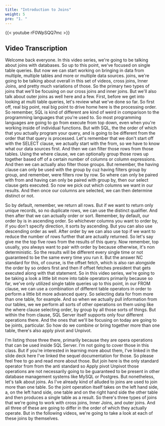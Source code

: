 ```yaml
---
title: "Introduction to Joins"
weight: 5
pre: "1. "
---
```


{{< youtube rF0WpSQQ7mc >}}

## Video Transcription

Welcome back everyone. In this video series, we're going to be talking about joins with databases. So up to this point, we've focused on single table queries. But now we can start working on bringing in data from multiple, multiple tables and more or multiple data sources. joins, we're going to be talking about overall in this set of videos, cross joins, Inner Joins, and pretty much variations of those. So the primary two types of joins that we'll be focusing on our cross joins and inner joins. But we'll also talk about outer joins as well here and a few. First, before we get into looking at multi table queries, let's review what we've done so far. So first off, real big point, real big point to drive home here is the processing order. So remember, SQL is kind of different are kind of weird in comparison to the programming languages that you're used to. So most programming languages are going to go from execute from top down, even when you're working inside of individual functions. But with SQL, the the order of which that you actually program your query, and is going to be different from the order that that query is processed. Let's remember that we don't start off with the SELECT clause, we actually start with the from, so we have to know what our data sources first. And then we can filter those rows from those tables. Using the where clause, we can optionally group those rows up together based off of a certain number of columns or column expressions. And then we can actually also filter those groups. But remember, the having clause can only be used with the group by cuz having filters group by group, and remember, were filters row by row. So where can only be paired with from and having can only be paired with group by, then our select clause gets executed. So now we pick out which columns we want in our results. And then once our columns are selected, we can then determine distinct or not. 

So by default, remember, we return all rows. But if we want to return only unique records, so no duplicate rows, we can use the distinct qualifier. And then after that we can actually order or sort. Remember, by default, our order by is in ascending order. So whichever columns you want to order by, if you don't specify direction, it sorts by ascending. But you can also use descending order as well. After order by we can also use top if we want to reduce the number of rows further that are actually returned. So let's say give me the top five rows from the results of this query. Now remember, top usually, you always want to pair with order by because otherwise, it's non deterministic. So the results will be different every single time or not guaranteed to be the same every time you run it. But the answer NC standard for this, of course, is the offset fetch, which is also ran alongside the order by so orders first and then if offset fetches president that gets executed along with that statement. So in this video series, we're going to be taking a look a little bit more into table operators primarily because so far, we've only utilized single table queries up to this point, in our FROM clause, we can use a combination of different table operators in order to perform a little bit more advanced query. So selecting data for from more than one table, for example. And so when we actually pull information from our tables, we we perform all sorts of other operations on them using like the where clause selecting order, by group by all those sorts of things. But within the from clause, SQL Server itself supports only four different operations there. And the ones that we'll be focusing on today are going to be joints, particular. So how do we combine or bring together more than one table, there's also apply pivot and Unpivot. 

I'm listing those three there, primarily because they are opera operations that can be used inside SQL Server. I'm not going to cover those in this class. But if you're interested in learning more about them, I've linked in the slide deck here I've linked the sequel documentation for those. So please feel free to go and read more about those. But join here is the only standard operator from from the anti standard so Apply pivot Unpivot those operations are not necessarily going to be guaranteed to be present in other database management systems like MySQL or Postgres. But nonetheless, let's talk about joins. As I've already kind of alluded to joins are used to join more than one table. So the joint operation itself takes on the left hand side, a, on the left hand side, one table and on the right hand side the other table and then produces a single table as a result. So there's three types of joins that we're going to work with cross joins, Inner Joins, and outer joins. And all three of these are going to differ in the order of which they actually operate. But in the following videos, we're going to take a look at each of these joins by themselves.